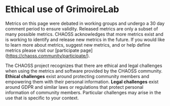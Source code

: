 # Ethical use of GrimoireLab

Metrics on this page were debated in working groups and undergo a 30 day comment period to ensure validity. Released metrics are only a subset of many possible metrics. CHAOSS acknowledges that more metrics exist and is working to identify and release new metrics in the future. If you would like to learn more about metrics, suggest new metrics, and or help define metrics please visit our [participate page] (https://chaoss.community/participate/).

The CHAOSS project recognizes that there are ethical and legal challenges when using the metrics and software provided by the CHAOSS community. <b>Ethical challenges</b> exist around protecting community members and empowering them with their personal information. <b>Legal challenges</b> exist around GDPR and similar laws or regulations that protect personal information of community members. Particular challenges may arise in the use that is specific to your context.
